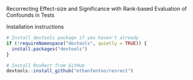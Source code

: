 Recorrecting Effect-size and Significance with Rank-based Evaluation of Confounds in Tests

Installation instructions
```r
# Install devtools package if you haven't already
if (!requireNamespace("devtools", quietly = TRUE)) {
  install.packages("devtools")
}

# Install ResRect from GitHub
devtools::install_github("ethanfenton/resrect")
```
